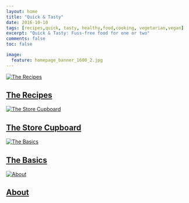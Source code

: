 ```yaml
---
layout: home
title: "Quick & Tasty"
date: 2016-10-10
tags: [recipes,quick, tasty, healthy,food,cooking, vegetarian,vegan]
excerpt: "Quick & Tasty: Fuss-free food for one or two"
comments: false
toc: false

image:
  feature: homepage_banner_1600_2.jpg
---
```

<!--
<h5  style="float: right;" class="post-title"> nm &nbsp;&nbsp;<a href="{{ site.url }}/classes" class="btn">Info and Booking</a></h5>
-->

<div class="tiles">

<article class="tile" itemscope itemtype="http://schema.org/Article">
  <a href="{{ site.url }}/recipes" title="The Recipes" class="post-teaser">
  <img src="{{ site.url }}/images/recipe_adj.jpg" alt="The Recipes" itemprop="image"></a>
  <h2 class="post-title" itemprop="name"><a class="post-title" href="{{ site.url }}/recipes">The Recipes</a></h2>
</article>

<article class="tile" itemscope itemtype="http://schema.org/Article">
<a href="{{ site.url }}/ingredients" title="The Store Cupboard" class="post-teaser">
<img src="{{ site.url }}/images/dried_tomatoes_1600.jpg" alt="The Store Cupboard" itemprop="image">
</a>
  <h2 class="post-title" itemprop="name"><a class="post-title" href="{{ site.url }}/ingredients">The Store Cupboard</a></h2>
</article>
<!--
</div>

<div class="tiles">
-->
<article class="tile" itemscope itemtype="http://schema.org/Article">
  <a href="{{ site.url }}/basics" title="The Basics" class="post-teaser">
  <img src="{{ site.url }}/images/basics_600.jpg" alt="The Basics" itemprop="image"></a>
  <h2 class="post-title" itemprop="name"><a class="post-title" href="{{ site.url }}/basics">The Basics</a></h2>
</article>

<article class="tile" itemscope itemtype="http://schema.org/Article">
  <a href="{{ site.url }}/about" title="About" class="post-teaser">
  <img src="{{ site.url }}/images/W_at_shrine.jpg" alt="About" itemprop="image"></a>
  <h2 class="post-title" itemprop="name"><a class="post-title" href="{{ site.url }}/about">About</a></h2>
</article>



</div><!-- /.tiles -->

<!-- <h5  class="post-title"> -->
<div>
    <a href="https://www.pinterest.com/fussfreefood" target="_blank"><i class="fa fa-pinterest"></i></a>
    <a href="https://twitter.com/fuss_free_food" target="_blank"><i class="fa fa-twitter"></i></a>
    <a href="https://www.facebook.com/quickandtasyfood/" target="_blank"><i class="fa fa-facebook"></i></a>
    &nbsp;
<div class="fb-like" data-href="https://www.facebook.com/quickandtasyfood/" data-layout="button" data-action="like" data-show-faces="false" data-share="false"></div>
</div>
<!-- </h5> -->
